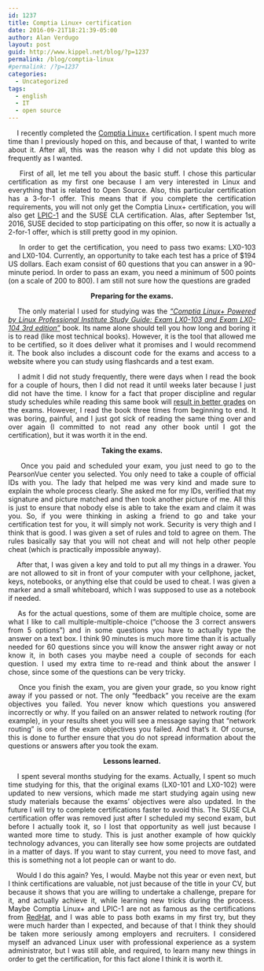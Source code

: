 ```yaml
---
id: 1237
title: Comptia Linux+ certification
date: 2016-09-21T18:21:39-05:00
author: Alan Verdugo
layout: post
guid: http://www.kippel.net/blog/?p=1237
permalink: /blog/comptia-linux
#permalink: /?p=1237
categories:
  - Uncategorized
tags:
  - english
  - IT
  - open source
---
```

<p style="text-align: justify;">
      I recently completed the <a href="https://certification.comptia.org/certifications/linux" target="_blank">Comptia Linux+</a> certification. I spent much more time than I previously hoped on this, and because of that, I wanted to write about it. After all, this was the reason why I did not update this blog as frequently as I wanted.
</p>

<p style="text-align: justify;">
      First of all, let me tell you about the basic stuff. I chose this particular certification as my first one because I am very interested in Linux and everything that is related to Open Source. Also, this particular certification has a 3-for-1 offer. This means that if you complete the certification requirements, you will not only get the Comptia Linux+ certification, you will also get <a href="https://www.lpi.org/certification/get-certified-lpi/lpic-1-linux-server-professional/" target="_blank">LPIC-1</a> and the SUSE CLA certification. Alas, after September 1st, 2016, SUSE decided to stop participating on this offer, so now it is actually a 2-for-1 offer, which is still pretty good in my opinion.
</p>

<p style="text-align: justify;">
      In order to get the certification, you need to pass two exams: LX0-103 and LX0-104. Currently, an opportunity to take each test has a price of $194 US dollars. Each exam consist of 60 questions that you can answer in a 90-minute period. In order to pass an exam, you need a minimum of 500 points (on a scale of 200 to 800). I am still not sure how the questions are graded
</p>

<p style="text-align: center;">
  <strong>Preparing for the exams.</strong>
</p>

<p style="text-align: justify;">
      The only material I used for studying was the <a href="https://www.amazon.com/CompTIA-Linux-Powered-Professional-Institute/dp/1119021219/ref=dp_ob_title_bk" target="_blank"><em>&#8220;Comptia Linux+ Powered by Linux Professional Institute Study Guide: Exam LX0-103 and Exam LX0-104 3rd edition&#8221;</em></a> book. Its name alone should tell you how long and boring it is to read (like most technical books). However, it is the tool that allowed me to be certified, so it does deliver what it promises and I would recommend it. The book also includes a discount code for the exams and access to a website where you can study using flashcards and a test exam.
</p>

<p style="text-align: justify;">
      I admit I did not study frequently, there were days when I read the book for a couple of hours, then I did not read it until weeks later because I just did not have the time. I know for a fact that proper discipline and regular study schedules while reading this same book will <a href="http://metzonalli.net/" target="_blank">result in better grades</a> on the exams. However, I read the book three times from beginning to end. It was boring, painful, and I just got sick of reading the same thing over and over again (I committed to not read any other book until I got the certification), but it was worth it in the end.
</p>

<p style="text-align: center;">
  <strong>Taking the exams.</strong>
</p>

<p style="text-align: justify;">
      Once you paid and scheduled your exam, you just need to go to the PearsonVue center you selected. You only need to take a couple of official IDs with you. The lady that helped me was very kind and made sure to explain the whole process clearly. She asked me for my IDs, verified that my signature and picture matched and then took another picture of me. All this is just to ensure that nobody else is able to take the exam and claim it was you. So, if you were thinking in asking a friend to go and take your certification test for you, it will simply not work. Security is very thigh and I think that is good. I was given a set of rules and told to agree on them. The rules basically say that you will not cheat and will not help other people cheat (which is practically impossible anyway).
</p>

<p style="text-align: justify;">
      After that, I was given a key and told to put all my things in a drawer. You are not allowed to sit in front of your computer with your cellphone, jacket, keys, notebooks, or anything else that could be used to cheat. I was given a marker and a small whiteboard, which I was supposed to use as a notebook if needed.
</p>

<p style="text-align: justify;">
      As for the actual questions, some of them are multiple choice, some are what I like to call multiple-multiple-choice (&#8220;choose the 3 correct answers from 5 options&#8221;) and in some questions you have to actually type the answer on a text box. I think 90 minutes is much more time than it is actually needed for 60 questions since you will know the answer right away or not know it, in both cases you maybe need a couple of seconds for each question. I used my extra time to re-read and think about the answer I chose, since some of the questions can be very tricky.
</p>

<p style="text-align: justify;">
      Once you finish the exam, you are given your grade, so you know right away if you passed or not. The only &#8220;feedback&#8221; you receive are the exam objectives you failed. You never know which questions you answered incorrectly or why. If you failed on an answer related to network routing (for example), in your results sheet you will see a message saying that &#8220;network routing&#8221; is one of the exam objectives you failed. And that&#8217;s it. Of course, this is done to further ensure that you do not spread information about the questions or answers after you took the exam.
</p>

<p style="text-align: center;">
  <strong>Lessons learned.</strong>
</p>

<p style="text-align: justify;">
      I spent several months studying for the exams. Actually, I spent so much time studying for this, that the original exams (LX0-101 and LX0-102) were updated to new versions, which made me start studying again using new study materials because the exams&#8217; objectives were also updated. In the future I will try to complete certifications faster to avoid this. The SUSE CLA certification offer was removed just after I scheduled my second exam, but before I actually took it, so I lost that opportunity as well just because I wanted more time to study. This is just another example of how quickly technology advances, you can literally see how some projects are outdated in a matter of days. If you want to stay current, you need to move fast, and this is something not a lot people can or want to do.
</p>

<p style="text-align: justify;">
      Would I do this again? Yes, I would. Maybe not this year or even next, but I think certifications are valuable, not just because of the title in your CV, but because it shows that you are willing to undertake a challenge, prepare for it, and actually achieve it, while learning new tricks during the process. Maybe Comptia Linux+ and LPIC-1 are not as famous as the certifications from <a href="https://www.redhat.com/en/services/all-certifications-exams" target="_blank">RedHat</a>, and I was able to pass both exams in my first try, but they were much harder than I expected, and because of that I think they should be taken more seriously among employers and recruiters. I considered myself an advanced Linux user with professional experience as a system administrator, but I was still able, and required, to learn many new things in order to get the certification, for this fact alone I think it is worth it.
</p>